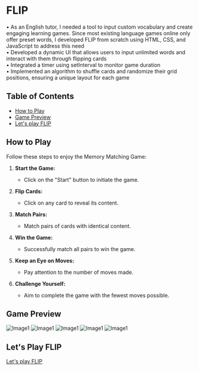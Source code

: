 # FLIP
•  As an English tutor, I needed a tool to input custom vocabulary and create engaging learning games. Since most existing language games online only offer preset words, I developed FLIP from scratch using HTML, CSS, and JavaScript to address this need <br/>
• Developed a dynamic UI that allows users to input unlimited words and interact with them through flipping cards <br/>
• Integrated a timer using setInterval to monitor game duration<br/>
• Implemented an algorithm to shuffle cards and randomize their grid positions, ensuring a unique layout for each game<br/>


## Table of Contents

- [How to Play](#how-to-play)
- [Game Preview](#cGame-Previewg)
- [Let's play FLIP](#Let's-Play-FLIP)

## How to Play

Follow these steps to enjoy the Memory Matching Game:

1. **Start the Game:**
   - Click on the "Start" button to initiate the game.

2. **Flip Cards:**
   - Click on any card to reveal its content.

3. **Match Pairs:**
   - Match pairs of cards with identical content.

4. **Win the Game:**
   - Successfully match all pairs to win the game.

5. **Keep an Eye on Moves:**
   - Pay attention to the number of moves made.

6. **Challenge Yourself:**
   - Aim to complete the game with the fewest moves possible.

## Game Preview
![Image1](./assets/flip1.png)
![Image1](./assets/flip2.png)
![Image1](./assets/flip3.png)
![Image1](./assets/flip4.png)
![Image1](./assets/flip5.png)

## Let's Play FLIP
[Let's play FLIP](https://loafcheck.github.io/FLIP/)
